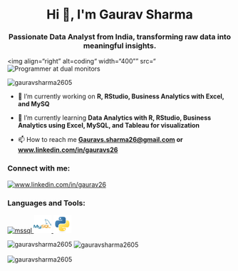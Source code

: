 <h1 align="center">Hi 👋, I'm Gaurav Sharma</h1>
<h3 align="center">Passionate Data Analyst from India, transforming raw data into meaningful insights.</h3>

<img align=“right” alt=coding“ width=“400”” src=“<img src="68747470733a2f2f63646e2e6472696262626c652e636f6d2f75736572732f3733303730332f73637265656e73686f74732f363538313234332f6176656e746f2e676966.gif" alt="Programmer at dual monitors">


<p align="left"> <img src="https://komarev.com/ghpvc/?username=gauravsharma2605&label=Profile%20views&color=0e75b6&style=flat" alt="gauravsharma2605" /> </p>

- 🔭 I’m currently working on **R, RStudio, Business Analytics with Excel, and MySQ**

- 🌱 I’m currently learning **Data Analytics with R, RStudio, Business Analytics using Excel, MySQL, and Tableau for visualization**

- 📫 How to reach me **Gauravs.sharma26@gmail.com or www.linkedin.com/in/gauravs26**

<h3 align="left">Connect with me:</h3>
<p align="left">
<a href="https://linkedin.com/in/www.linkedin.com/in/gaurav26" target="blank"><img align="center" src="https://raw.githubusercontent.com/rahuldkjain/github-profile-readme-generator/master/src/images/icons/Social/linked-in-alt.svg" alt="www.linkedin.com/in/gaurav26" height="30" width="40" /></a>
</p>

<h3 align="left">Languages and Tools:</h3>
<p align="left"> <a href="https://www.microsoft.com/en-us/sql-server" target="_blank" rel="noreferrer"> <img src="https://www.svgrepo.com/show/303229/microsoft-sql-server-logo.svg" alt="mssql" width="40" height="40"/> </a> <a href="https://www.mysql.com/" target="_blank" rel="noreferrer"> <img src="https://raw.githubusercontent.com/devicons/devicon/master/icons/mysql/mysql-original-wordmark.svg" alt="mysql" width="40" height="40"/> </a> <a href="https://www.python.org" target="_blank" rel="noreferrer"> <img src="https://raw.githubusercontent.com/devicons/devicon/master/icons/python/python-original.svg" alt="python" width="40" height="40"/> </a> </p>

<p><img align="left" src="https://github-readme-stats.vercel.app/api/top-langs?username=gauravsharma2605&show_icons=true&locale=en&layout=compact" alt="gauravsharma2605" /></p>

<p>&nbsp;<img align="center" src="https://github-readme-stats.vercel.app/api?username=gauravsharma2605&show_icons=true&locale=en" alt="gauravsharma2605" /></p>

<p><img align="center" src="https://github-readme-streak-stats.herokuapp.com/?user=gauravsharma2605&" alt="gauravsharma2605" /></p>




